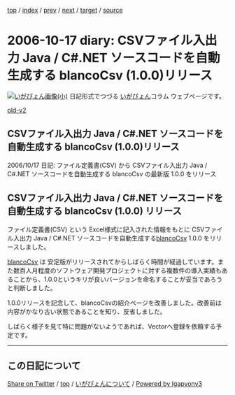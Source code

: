 [top](../index.html) 
 / [index](index.html) 
 / [prev](ig061005.html) 
 / [next](ig061020.html) 
 / [target](https://igapyon.github.io/diary/2006/ig061017.html) 
 / [source](https://github.com/igapyon/diary/blob/gh-pages/2006/ig061017.src.md) 

2006-10-17 diary: CSVファイル入出力 Java / C#.NET ソースコードを自動生成する blancoCsv (1.0.0)リリース
=====================================================================================================
[![いがぴょん画像(小)](https://igapyon.github.io/diary/images/iga200306s.jpg "いがぴょん")](https://igapyon.github.io/diary/memo/memoigapyon.html) 日記形式でつづる [いがぴょん](https://igapyon.github.io/diary/memo/memoigapyon.html)コラム ウェブページです。

[old-v2](ig061017-orig.html)

## CSVファイル入出力 Java / C#.NET ソースコードを自動生成する blancoCsv (1.0.0)リリース

2006/10/17 日記: ファイル定義書(CSV) から CSVファイル入出力 Java / C#.NET ソースコードを自動生成する blancoCsv の最新版 1.0.0 をリリース


## CSVファイル入出力 Java / C#.NET ソースコードを自動生成する blancoCsv (1.0.0) リリース

ファイル定義書(CSV) という Excel様式に記入された情報をもとに CSVファイル入出力 Java / C#.NET ソースコードを自動生成する[blancoCsv](http://www.igapyon.jp/blanco/blancocsv.html) 1.0.0 をリリースしました。

[blancoCsv](http://www.igapyon.jp/blanco/blancocsv.html) は 安定版がリリースされてからしばらく時間が経過しています。また数百人月程度のソフトウェア開発プロジェクトに対する複数件の導入実績もあることから、1.0.0というキリが良いバージョンを命名することが妥当であろうと判断しました。

1.0.0リリースを記念して、blancoCsvの紹介ページを改善しました。改善前は 内容がかなり古い状態であることを知り、反省しました。

しばらく様子を見て特に問題がないようであれば、Vectorへ登録を依頼する予定です。


----------------------------------------------------------------------------------------------------

## この日記について

[Share on Twitter](https://twitter.com/intent/tweet?hashtags=igapyon%2Cdiary%2C%E3%81%84%E3%81%8C%E3%81%B4%E3%82%87%E3%82%93&text=CSV%E3%83%95%E3%82%A1%E3%82%A4%E3%83%AB%E5%85%A5%E5%87%BA%E5%8A%9B+Java+%2F+C%23.NET+%E3%82%BD%E3%83%BC%E3%82%B9%E3%82%B3%E3%83%BC%E3%83%89%E3%82%92%E8%87%AA%E5%8B%95%E7%94%9F%E6%88%90%E3%81%99%E3%82%8B+blancoCsv+%281.0.0%29%E3%83%AA%E3%83%AA%E3%83%BC%E3%82%B9&url=https%3A%2F%2Figapyon.github.io%2Fdiary%2F2006%2Fig061017.html) / [top](../index.html) / [いがぴょんについて](https://igapyon.github.io/diary/memo/memoigapyon.html) / [Powered by Igapyonv3](https://github.com/igapyon/igapyonv3)

